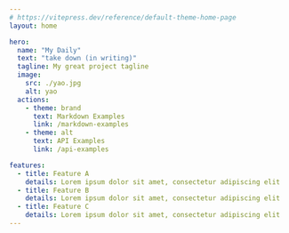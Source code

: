```yaml
---
# https://vitepress.dev/reference/default-theme-home-page
layout: home

hero:
  name: "My Daily"
  text: "take down (in writing)"
  tagline: My great project tagline
  image:
    src: ./yao.jpg
    alt: yao
  actions:
    - theme: brand
      text: Markdown Examples
      link: /markdown-examples
    - theme: alt
      text: API Examples
      link: /api-examples

features:
  - title: Feature A
    details: Lorem ipsum dolor sit amet, consectetur adipiscing elit
  - title: Feature B
    details: Lorem ipsum dolor sit amet, consectetur adipiscing elit
  - title: Feature C
    details: Lorem ipsum dolor sit amet, consectetur adipiscing elit
---
```


